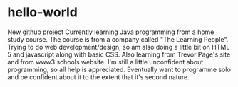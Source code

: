 # hello-world
New github project
Currently learning Java programming from a home study course. The course is from a company called "The Learning People".
Trying to do web development/design, so am also doing a little bit on HTML 5 and javascript along with basic CSS.
Also learning from Trevor Page's site and from www3 schools website.
I'm still a little unconfident about programming, so all help is appreciated. Eventually want to programme solo and be confident about it to the extent that it's second nature.
